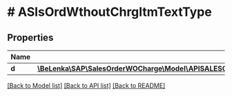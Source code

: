 # # ASlsOrdWthoutChrgItmTextType

## Properties

Name | Type | Description | Notes
------------ | ------------- | ------------- | -------------
**d** | [**\BeLenka\SAP\SalesOrderWOCharge\Model\APISALESORDERWITHOUTCHARGESRVASlsOrdWthoutChrgItmTextType**](APISALESORDERWITHOUTCHARGESRVASlsOrdWthoutChrgItmTextType.md) |  | [optional]

[[Back to Model list]](../../README.md#models) [[Back to API list]](../../README.md#endpoints) [[Back to README]](../../README.md)
